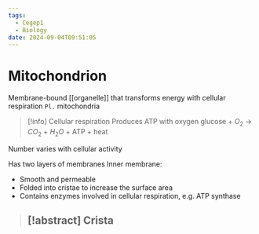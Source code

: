 ```yaml
---
tags:
  - Cegep1
  - Biology
date: 2024-09-04T09:51:05
---
```


# Mitochondrion

Membrane-bound [[organelle]] that transforms energy with cellular respiration
`Pl.` mitochondria

> [!info] Cellular respiration
> Produces ATP with oxygen
> glucose + $O_2$ -> $CO_2$ +  $H_2O$ + ATP + heat

Number varies with cellular activity

Has two layers of membranes
Inner membrane:

- Smooth and permeable
- Folded into cristae to increase the surface area
- Contains enzymes involved in cellular respiration, e.g. ATP synthase

> [!abstract] Crista
> - 